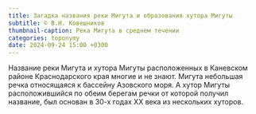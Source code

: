 ```yaml
---
title: Загадка названия реки Мигута и образования хутора Мигуты
subtitle: © В.Н. Ковешников
thumbnail-caption: Река Мигута в среднем течении
categories: toponymy
date: 2024-09-24 15:00 +0300
---
```

Название реки Мигута и хутора Мигуты расположенных в Каневском районе Краснодарского края многие и не знают. Мигута небольшая речка относящаяся к бассейну Азовского моря. А хутор Мигуты расположившийся по обеим берегам речки от которой получил название, был основан в 30-х годах ХХ века из нескольких хуторов.